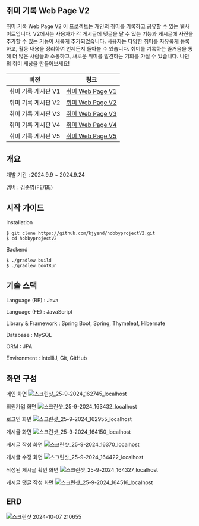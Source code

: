 ## 취미 기록 Web Page V2

취미 기록 Web Page V2
이 프로젝트는 개인의 취미를 기록하고 공유할 수 있는 웹사이트입니다. 
V2에서는 사용자가 각 게시글에 댓글을 달 수 있는 기능과 게시글에 사진을 추가할 수 있는 기능이 새롭게 추가되었습니다. 
사용자는 다양한 취미를 자유롭게 등록하고, 활동 내용을 정리하여 언제든지 돌아볼 수 있습니다. 
취미를 기록하는 즐거움을 통해 더 많은 사람들과 소통하고, 새로운 취미를 발견하는 기회를 가질 수 있습니다. 
나만의 취미 세상을 만들어보세요!


| **버전** | **링크**       |
|----------|----------------|
| 취미 기록 게시판 V1       | [취미 Web Page V1](https://github.com/kjyend/hobbyproject) |
| 취미 기록 게시판 V2       | [취미 Web Page V2](https://github.com/kjyend/hobbyprojectV2) |
| 취미 기록 게시판 V3       | [취미 Web Page V3](https://github.com/kjyend/hobbyprojectV3) |
| 취미 기록 게시판 V4       | [취미 Web Page V4](https://github.com/kjyend/hobbyprojectV4) |
| 취미 기록 게시판 V5       | [취미 Web Page V5](https://github.com/kjyend/hobbyprojectV5) |

## 개요

개발 기간 : 2024.9.9 ~ 2024.9.24

멤버 : 김준영(FE/BE)

## 시작 가이드

Installation
```
$ git clone https://github.com/kjyend/hobbyprojectV2.git
$ cd hobbyprojectV2
```
Backend
```
$ ./gradlew build
$ ./gradlew bootRun
```

## 기술 스택

Language (BE) : Java

Language (FE) : JavaScript

Library & Framework : Spring Boot, Spring, Thymeleaf, Hibernate 

Database : MySQL

ORM : JPA

Environment : IntelliJ, Git, GitHub 

## 화면 구성

메인 화면
![스크린샷_25-9-2024_162745_localhost](https://github.com/user-attachments/assets/c0322f82-9880-4033-bdba-976a339fe85a)

회원가입 화면
![스크린샷_25-9-2024_163432_localhost](https://github.com/user-attachments/assets/19074020-1be1-4373-ac84-068a831e93f1)

로그인 화면
![스크린샷_25-9-2024_162955_localhost](https://github.com/user-attachments/assets/2f011877-9577-452c-8c16-c6cb8b897611)

게시글 화면
![스크린샷_25-9-2024_164150_localhost](https://github.com/user-attachments/assets/e10d4d5b-d8d0-4b6f-9bbf-548a053bd76e)

게시글 작성 화면
![스크린샷_25-9-2024_16370_localhost](https://github.com/user-attachments/assets/e178af2d-4412-40db-8bcd-d77564f18649)

게시글 수정 화면
![스크린샷_25-9-2024_164422_localhost](https://github.com/user-attachments/assets/641f5a76-7471-47e8-8884-17e36b52492e)

작성된 게시글 확인 화면
![스크린샷_25-9-2024_164327_localhost](https://github.com/user-attachments/assets/e14c3b7f-c10e-4d7c-ba44-7b495d21b78e)

게시글 댓글 작성 화면
![스크린샷_25-9-2024_164516_localhost](https://github.com/user-attachments/assets/4425b229-af61-4ee7-b319-d0395863e4f3)


## ERD
![스크린샷 2024-10-07 210655](https://github.com/user-attachments/assets/e5b17d9e-5638-4934-81e2-500f615f5bfd)
